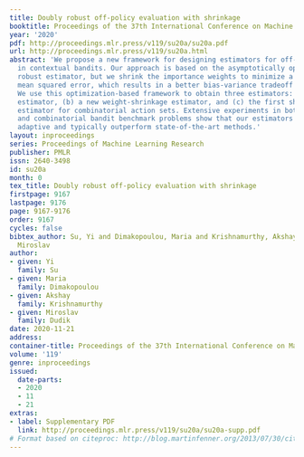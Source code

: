 ```yaml
---
title: Doubly robust off-policy evaluation with shrinkage
booktitle: Proceedings of the 37th International Conference on Machine Learning
year: '2020'
pdf: http://proceedings.mlr.press/v119/su20a/su20a.pdf
url: http://proceedings.mlr.press/v119/su20a.html
abstract: 'We propose a new framework for designing estimators for off-policy evaluation
  in contextual bandits. Our approach is based on the asymptotically optimal doubly
  robust estimator, but we shrink the importance weights to minimize a bound on the
  mean squared error, which results in a better bias-variance tradeoff in finite samples.
  We use this optimization-based framework to obtain three estimators: (a) a weight-clipping
  estimator, (b) a new weight-shrinkage estimator, and (c) the first shrinkage-based
  estimator for combinatorial action sets. Extensive experiments in both standard
  and combinatorial bandit benchmark problems show that our estimators are highly
  adaptive and typically outperform state-of-the-art methods.'
layout: inproceedings
series: Proceedings of Machine Learning Research
publisher: PMLR
issn: 2640-3498
id: su20a
month: 0
tex_title: Doubly robust off-policy evaluation with shrinkage
firstpage: 9167
lastpage: 9176
page: 9167-9176
order: 9167
cycles: false
bibtex_author: Su, Yi and Dimakopoulou, Maria and Krishnamurthy, Akshay and Dudik,
  Miroslav
author:
- given: Yi
  family: Su
- given: Maria
  family: Dimakopoulou
- given: Akshay
  family: Krishnamurthy
- given: Miroslav
  family: Dudik
date: 2020-11-21
address: 
container-title: Proceedings of the 37th International Conference on Machine Learning
volume: '119'
genre: inproceedings
issued:
  date-parts:
  - 2020
  - 11
  - 21
extras:
- label: Supplementary PDF
  link: http://proceedings.mlr.press/v119/su20a/su20a-supp.pdf
# Format based on citeproc: http://blog.martinfenner.org/2013/07/30/citeproc-yaml-for-bibliographies/
---
```

